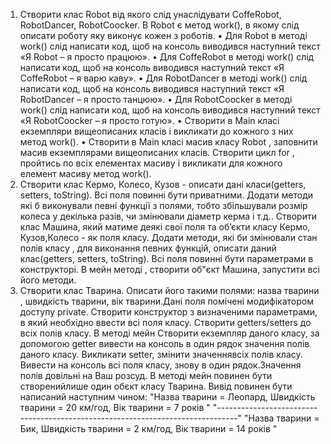 1) Створити клас Robot від якого слід унаслідувати CoffeRobot, RobotDancer, RobotCoocker. В Robot є метод work(),  в якому слід описати роботу яку виконує кожен з роботів.
• Для Robot в методі work() слід написати код, щоб на консоль виводився наступний текст «Я Robot – я просто працюю».
• Для CoffeRobot в методі work() слід написати код, щоб на консоль виводився наступний текст «Я CoffeRobot – я варю каву».
• Для RobotDancer в методі work() слід написати код, щоб на консоль виводився наступний текст «Я RobotDancer – я просто танцюю».
• Для RobotCoocker в методі work() слід написати код, щоб на консоль виводився наступний текст «Я RobotCoocker – я просто готую».
• Створити в Main класі екземпляри вищеописаних класів і викликати до кожного з них метод work().
• Створити в Main класі масив класу Robot , заповнити масив екземплярами вищеописаних класів. Створити цикл for , пройтись по всіх елементах масиву і викликати для кожного елемент масиву метод work().
2) Створити клас Кермо, Колесо, Кузов - описати дані класи(getters, setters, toString). Всі поля повинні бути приватними. Додати методи які б виконували певні функції з полями, тобто збільшували розмір колеса у декілька разів, чи змінювали діаметр керма і т.д.. Створити клас Машина, який матиме деякі свої поля та об’єкти класу Кермо, Кузов,Колесо - як поля класу. Додати методи, які би змінювали стан полів класу , для виконання певних функцій, описати даний клас(getters, setters, toString). Всі поля повинні бути параметрами в конструкторі. В мейн методі , створити об"єкт Машина, запустити всі його методи.
3) Створити клас Тварина. Описати його такими полями: назва тварини , швидкість тварини, вік тварини.Дані поля помічені модифікатором доступу private.
Створити конструктор з визначеними параметрами, в який необхідно ввести всі поля класу. Створити getters/setters до всіх полів класу. В методі мейн Створити екземпляр даного класу, за допомогою getter вивести на консоль в один рядок значення полів даного класу. Викликати setter, змінити значеннявсіх полів класу. Вивести на консоль всі поля класу, знову в один рядок.Значення полів довільні на Ваш розсуд. В методі мейн повинен бути створенийлише один обєкт класу Тварина. Вивід повинен бути написаний наступним чином:
"Назва тварини = Леопард, Швидкість тварини = 20 км/год, Вік тварини = 7 років " "-------------------------------------------------------------------------------"
"Назва тварини = Бик, Швидкість тварини = 2 км/год, Вік тварини = 14 років "

